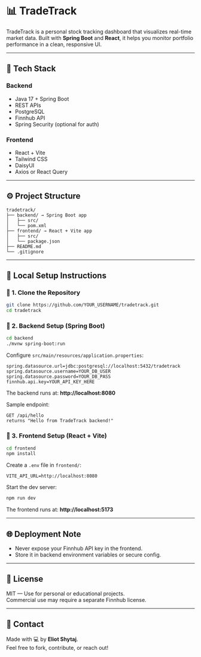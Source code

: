 # 📊 TradeTrack

TradeTrack is a personal stock tracking dashboard that visualizes real-time market data. Built with **Spring Boot** and **React**, it helps you monitor portfolio performance in a clean, responsive UI.

---

## 🧰 Tech Stack

### Backend
- Java 17 + Spring Boot
- REST APIs
- PostgreSQL
- Finnhub API
- Spring Security (optional for auth)

### Frontend
- React + Vite
- Tailwind CSS
- DaisyUI
- Axios or React Query

---

## ⚙️ Project Structure

```
tradetrack/
├── backend/ → Spring Boot app
│   ├── src/
│   └── pom.xml
├── frontend/ → React + Vite app
│   ├── src/
│   └── package.json
├── README.md
└── .gitignore
```

---

## 🚀 Local Setup Instructions

### 🔹 1. Clone the Repository
```bash
git clone https://github.com/YOUR_USERNAME/tradetrack.git
cd tradetrack
```

### 🔹 2. Backend Setup (Spring Boot)
```bash
cd backend
./mvnw spring-boot:run
```

Configure `src/main/resources/application.properties`:
```properties
spring.datasource.url=jdbc:postgresql://localhost:5432/tradetrack
spring.datasource.username=YOUR_DB_USER
spring.datasource.password=YOUR_DB_PASS
finnhub.api.key=YOUR_API_KEY_HERE
```

The backend runs at: **http://localhost:8080**

Sample endpoint:
```http
GET /api/hello
returns "Hello from TradeTrack backend!"
```

### 🔹 3. Frontend Setup (React + Vite)
```bash
cd frontend
npm install
```

Create a `.env` file in `frontend/`:
```env
VITE_API_URL=http://localhost:8080
```

Start the dev server:
```bash
npm run dev
```

The frontend runs at: **http://localhost:5173**

---

## 🌐 Deployment Note

- Never expose your Finnhub API key in the frontend.
- Store it in backend environment variables or secure config.

---

## 📄 License

MIT — Use for personal or educational projects.  
Commercial use may require a separate Finnhub license.

---

## 💬 Contact

Made with 💻 by **Eliot Shytaj**.  
Feel free to fork, contribute, or reach out!